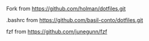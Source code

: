 Fork from https://github.com/holman/dotfiles.git

.bashrc from https://github.com/basil-conto/dotfiles.git

fzf from https://github.com/junegunn/fzf
